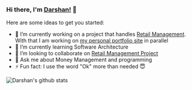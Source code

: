 ### Hi there, I'm [Darshan!](https://github.com/DarshanSudhakar) 👋

Here are some ideas to get you started:

- 🔭 I’m currently working on a project that handles [Retail Management](https://github.com/DarshanSudhakar/RetailManager). With that I am working on [my personal portfolio site](https://github.com/DarshanSudhakar/darshansudhakar.github.io) in parallel
- 🌱 I’m currently learning Software Architecture
- 👯 I’m looking to collaborate on [Retail Management Project](https://github.com/DarshanSudhakar/RetailManager)
- 💬 Ask me about Money Management and programming
- ⚡ Fun fact: I use the word "Ok" more than needed :innocent:

![Darshan's github stats](https://github-readme-stats.vercel.app/api?username=darshansudhakar)
